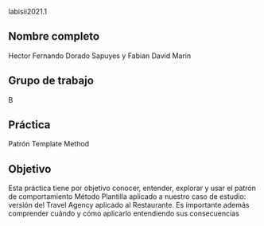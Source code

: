 labisii2021.1

## Nombre completo

Hector Fernando Dorado Sapuyes y Fabian David Marin

## Grupo de trabajo

B

## Práctica

Patrón Template Method

## Objetivo

Esta práctica tiene por objetivo conocer, entender, explorar y usar el patrón de comportamiento
Método Plantilla aplicado a nuestro caso de estudio: versión del Travel Agency aplicado
al Restaurante. Es importante además comprender cuándo
y cómo aplicarlo entendiendo sus consecuencias